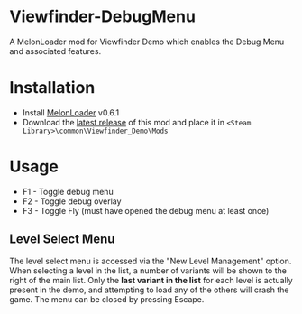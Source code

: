 # Viewfinder-DebugMenu

A MelonLoader mod for Viewfinder Demo which enables the Debug Menu and associated features.

# Installation
 - Install [MelonLoader](https://melonwiki.xyz/#/) v0.6.1
 - Download the [latest release](/../../releases/latest/download/Viewfinder-DebugMenu.dll) of this mod and place it in `<Steam Library>\common\Viewfinder_Demo\Mods`
 
# Usage
 - F1 - Toggle debug menu
 - F2 - Toggle debug overlay
 - F3 - Toggle Fly (must have opened the debug menu at least once)
 
 ## Level Select Menu
 The level select menu is accessed via the "New Level Management" option. When selecting a level in the list, a number of variants will be shown to the right of the main list. Only the **last variant in the list** for each level is actually present in the demo, and attempting to load any of the others will crash the game.
 The menu can be closed by pressing Escape.
